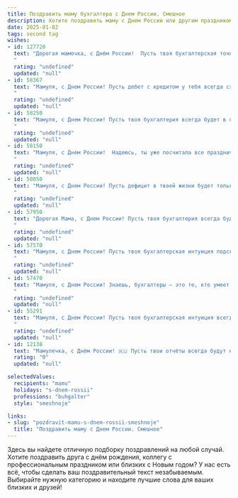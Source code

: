 ```yaml
---
title: Поздравить маму бухгалтера с Днем России. Смешное
description: Хотите поздравить маму с Днем России или другим праздником? Наш ИИ создаст незабываемое поздравление, а вы обязательно выделитесь среди других.  
date: 2025-01-02
tags: second tag
wishes:
- id: 127720
  text: "Дорогая мамочка, с Днём России!  Пусть твоя бухгалтерская точность никогда не подведет, даже если придётся подсчитывать песчинки на всех российских пляжах!  Желаем тебе крепкого здоровья, чтобы хватило сил на все счета, и отличного настроения, чтобы даже декларация 3-НДФЛ вызывала только улыбку!
  "
  rating: "undefined"
  updated: "null"
- id: 58367
  text: "Мамуля, с Днем России! Пусть дебет с кредитом у тебя всегда сходятся, как наши с тобой сердца, а работа приносит не только прибыль, но и удовольствие! 🎉🇷🇺 бухгалтерский юмор 😂
  "
  rating: "undefined"
  updated: "null"
- id: 58250
  text: "Мамуля, с Днем России! Пусть твоя бухгалтерия всегда будет в порядке, как наши рублёвые счета после праздника! 😉🎉
  "
  rating: "undefined"
  updated: "null"
- id: 58150
  text: "Мамуля, с Днем России!  Надеюсь, ты уже посчитала все праздничные скидки и успела купить все, что хотела. Главное, чтобы баланс твоего счастья всегда был положительным! 😉
  "
  rating: "undefined"
  updated: "null"
- id: 58050
  text: "Мамуля, с Днем России! Пусть дефицит в твоей жизни будет только в дефиците  черного юмора, а прибыль будет только от твоих шуток!  😄  🎉
  "
  rating: "undefined"
  updated: "null"
- id: 57950
  text: "Дорогая Мама, с Днем России! Пусть твоя бухгалтерия всегда будет в плюсе, а дебет с кредитом никогда не расходятся, как наши с тобой взгляды на идеальный борщ! 😉🎉
  "
  rating: "undefined"
  updated: "null"
- id: 57570
  text: "Мамуля, с Днем России! Пусть твоя бухгалтерская интуиция подскажет тебе, куда вложить все эти праздничные деньги, чтобы потом не пришлось платить налоги! 😜
  "
  rating: "undefined"
  updated: "null"
- id: 57470
  text: "Мамуля, с Днем России! Знаешь, бухгалтеры – это те, кто умеет считать деньги, как патриоты – любить Родину! Вот и тебе желаю в этот знаменательный день не только крепкого рубля, но и радости от жизни, а также чтобы дебет с кредитом всегда сходился! 🎉😂
  "
  rating: "undefined"
  updated: "null"
- id: 55291
  text: "Мамуля, с Днем России! Пусть твоя бухгалтерская интуиция всегда подсказывает тебе верный баланс между радостью и спокойствием! 😜🥂
  "
  rating: "undefined"
  updated: "null"
- id: 12138
  text: "Мамулечка, с Днём России! 🇷🇺 Пусть твои отчёты всегда будут как наша страна — четкими, ясными и без дефицита. Пусть каждый день приносит тебе столько радости, сколько ты приносишь в наш семейный бюджет. И да пребудет с тобой талант разгадывать бухгалтерские загадки, как разгадывают загадки истории нашей великой страны! С праздником, любимая! 🎉💖"
  rating: "0"
  updated: "null"

selectedValues:
  recipients: "mamu"
  holidays: "s-dnem-rossii"
  professions: "buhgalter"
  style: "smeshnoje"

links:
- slug: "pozdravit-mamu-s-dnem-rossii-smeshnoje"
  title: "Поздравить маму с Днем России. Смешное"
---
```


Здесь вы найдете отличную подборку поздравлений на любой случай. 
Хотите поздравить друга с днём рождения, коллегу с профессиональным праздником или близких с Новым годом? У нас есть всё, чтобы сделать ваш поздравительный текст незабываемым. Выбирайте нужную категорию и находите лучшие слова для ваших близких и друзей!
